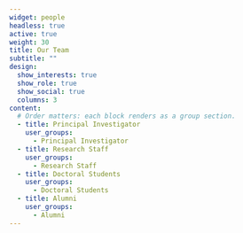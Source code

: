 ```yaml
---
widget: people
headless: true
active: true
weight: 30
title: Our Team
subtitle: ""
design:
  show_interests: true
  show_role: true
  show_social: true
  columns: 3
content:
  # Order matters: each block renders as a group section.
  - title: Principal Investigator
    user_groups:
      - Principal Investigator
  - title: Research Staff
    user_groups:
      - Research Staff
  - title: Doctoral Students
    user_groups:
      - Doctoral Students
  - title: Alumni
    user_groups:
      - Alumni
---
```

